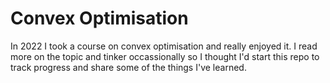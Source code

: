 # Convex Optimisation

In 2022 I took a course on convex optimisation and really enjoyed it. I read more on the topic and tinker occassionally so I thought I'd start this repo to track progress and share some of the things I've learned.




